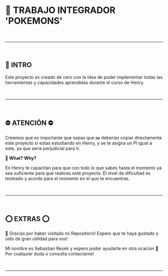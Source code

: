 ﻿# 👀 TRABAJO INTEGRADOR 'POKEMONS'

<br />

---

<br />

## **📌 INTRO**

Este proyecto es creado de cero con la idea de poder implementar todas las herramientas y capacidades aprendidas durante el curso de Henry.

<br />

---

<br />

## **⛔️ ATENCIÓN ⛔️**

Creemos que es importante que sepas que **`no`** deberias copiar directamente este proyecto si estas estudiando en Henry, y se te asigna un PI igual a este, ya que seria perjudicial para ti.

**👀 What? Why?**

En Henry te capacitan para que con todo lo que sabes hasta el momento ya sea suficiente para que realices este proyecto. El nivel de dificultad es testeado y acorde para el momento en el que te encuentras.

<br />

---

<br />

## **⭕ EXTRAS ⭕**

🔹 Gracias por haber visitado mi Repositorio! Espero que te haya gustado y sido de gran utilidad para vos!

Mi nombre es Sebastian Resek y espero poder ayudarte en otra ocacion 👋 
Por cualquier duda o consulta contactame! 

<br />

---

